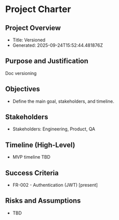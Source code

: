 # Project Charter

## Project Overview
- Title: Versioned
- Generated: 2025-09-24T15:52:44.481876Z

## Purpose and Justification
Doc versioning

## Objectives
- Define the main goal, stakeholders, and timeline.

## Stakeholders
- Stakeholders: Engineering, Product, QA

## Timeline (High-Level)
- MVP timeline TBD

## Success Criteria
- FR-002 - Authentication (JWT) [present]

## Risks and Assumptions
- TBD